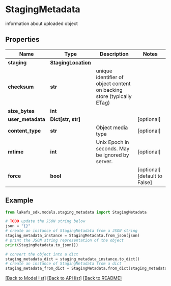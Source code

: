 # StagingMetadata

information about uploaded object

## Properties

Name | Type | Description | Notes
------------ | ------------- | ------------- | -------------
**staging** | [**StagingLocation**](StagingLocation.md) |  | 
**checksum** | **str** | unique identifier of object content on backing store (typically ETag) | 
**size_bytes** | **int** |  | 
**user_metadata** | **Dict[str, str]** |  | [optional] 
**content_type** | **str** | Object media type | [optional] 
**mtime** | **int** | Unix Epoch in seconds.  May be ignored by server. | [optional] 
**force** | **bool** |  | [optional] [default to False]

## Example

```python
from lakefs_sdk.models.staging_metadata import StagingMetadata

# TODO update the JSON string below
json = "{}"
# create an instance of StagingMetadata from a JSON string
staging_metadata_instance = StagingMetadata.from_json(json)
# print the JSON string representation of the object
print(StagingMetadata.to_json())

# convert the object into a dict
staging_metadata_dict = staging_metadata_instance.to_dict()
# create an instance of StagingMetadata from a dict
staging_metadata_from_dict = StagingMetadata.from_dict(staging_metadata_dict)
```
[[Back to Model list]](../README.md#documentation-for-models) [[Back to API list]](../README.md#documentation-for-api-endpoints) [[Back to README]](../README.md)


